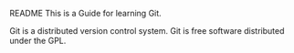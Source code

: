 README
This is a Guide for learning Git.

Git is a distributed version control system.
Git is free software distributed under the GPL.
